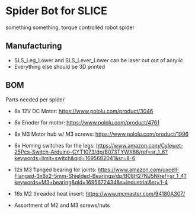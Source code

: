 # Spider Bot for SLICE

something something, torque controlled robot spider


## Manufacturing
- SLS_Leg_Lower and SLS_Lever_Lower can be laser cut out of acrylic
- Everything else should be 3D printed


## BOM

Parts needed per spider
- 8x 12V DC Motor: https://www.pololu.com/product/3046
- 8x Enoder for motor: https://www.pololu.com/product/4761
- 8x M3 Motor hub w/ M3 screws: https://www.pololu.com/product/1996
- 8x Homing switches for the legs: https://www.amazon.com/Cylewet-25Pcs-Switch-Arduino-CYT1073/dp/B073TYWX86/ref=sr_1_6?keywords=limit+switch&qid=1695682041&sr=8-6
- 12x M3 flanged bearing for joints: https://www.amazon.com/uxcell-Flanged-3x6x2-5mm-Shielded-Bearings/dp/B08H27NJ5N/ref=sr_1_4?keywords=M3+bearing&qid=1695672434&s=industrial&sr=1-4
- 16x M2 threaded heat insert: https://www.mcmaster.com/94180A307/

- Assortment of M2 and M3 screws/nuts